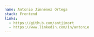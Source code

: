 ```yaml
---
name: Antonio Jimnénez Ortega 
stack: Frontend 
links:
  - https://github.com/antjimort
  - https://www.linkedin.com/in/antonio 
---
```

